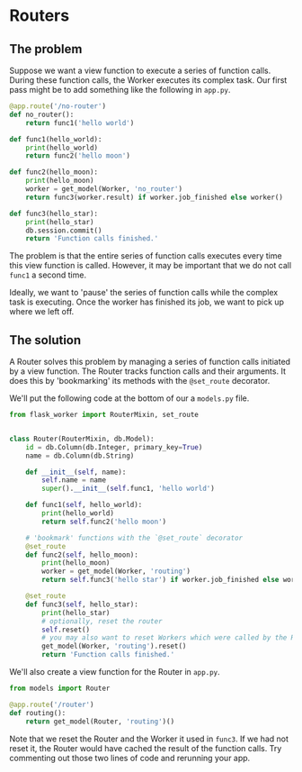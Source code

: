 # Routers

## The problem

Suppose we want a view function to execute a series of function calls. During these function calls, the Worker executes its complex task. Our first pass might be to add something like the following in `app.py`.

```python
@app.route('/no-router')
def no_router():
    return func1('hello world')

def func1(hello_world):
    print(hello_world)
    return func2('hello moon')

def func2(hello_moon):
    print(hello_moon)
    worker = get_model(Worker, 'no_router')
    return func3(worker.result) if worker.job_finished else worker()

def func3(hello_star):
    print(hello_star)
    db.session.commit()
    return 'Function calls finished.'
```

The problem is that the entire series of function calls executes every time this view function is called. However, it may be important that we do not call `func1` a second time.

Ideally, we want to 'pause' the series of function calls while the complex task is executing. Once the worker has finished its job, we want to pick up where we left off.

## The solution

A Router solves this problem by managing a series of function calls initiated by a view function. The Router tracks function calls and their arguments. It does this by 'bookmarking' its methods with the `@set_route` decorator.

We'll put the following code at the bottom of our a `models.py` file.

```python
from flask_worker import RouterMixin, set_route


class Router(RouterMixin, db.Model):
    id = db.Column(db.Integer, primary_key=True)
    name = db.Column(db.String)

    def __init__(self, name):
        self.name = name
        super().__init__(self.func1, 'hello world')

    def func1(self, hello_world):
        print(hello_world)
        return self.func2('hello moon')

    # 'bookmark' functions with the `@set_route` decorator
    @set_route
    def func2(self, hello_moon):
        print(hello_moon)
        worker = get_model(Worker, 'routing')
        return self.func3('hello star') if worker.job_finished else worker()

    @set_route
    def func3(self, hello_star):
        print(hello_star)
        # optionally, reset the router
        self.reset()
        # you may also want to reset Workers which were called by the Router
        get_model(Worker, 'routing').reset()
        return 'Function calls finished.'
```

We'll also create a view function for the Router in `app.py`.

```python
from models import Router

@app.route('/router')
def routing():
    return get_model(Router, 'routing')()
```

Note that we reset the Router and the Worker it used in `func3`. If we had not reset it, the Router would have cached the result of the function calls. Try commenting out those two lines of code and rerunning your app.